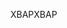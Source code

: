 <span data-ttu-id="368d5-101">XBAP</span><span class="sxs-lookup"><span data-stu-id="368d5-101">XBAP</span></span>